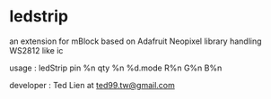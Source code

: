 # ledstrip
an extension for mBlock based on Adafruit Neopixel library handling WS2812 like ic

usage : ledStrip pin %n qty %n %d.mode R%n G%n B%n

developer : Ted Lien at ted99.tw@gmail.com
